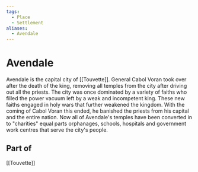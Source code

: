```yaml
---
tags:
  - Place
  - Settlement
aliases:
  - Avendale
---
```

# Avendale
Avendale is the capital city of [[Touvette]]. General Cabol Voran took over after the death of the king, removing all temples from the city after driving out all the priests. The city was once dominated by a variety of faiths who filled the power vacuum left by a weak and incompetent king. These new faiths engaged in holy wars that further weakened the kingdom. With the coming of Cabol Voran this ended, he banished the priests from his capital and the entire nation. Now all of Avendale's temples have been converted in to "charities" equal parts orphanages, schools, hospitals and government work centres that serve the city's people.

## Part of 
[[Touvette]]
